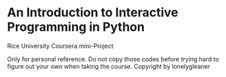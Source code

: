 # An Introduction to Interactive Programming in Python
  Rice University Coursera mini-Project
  
  Only for personal reference. 
  Do not copy those codes before trying hard to figure out your own when taking the course.
  Copyright by lonelygleaner

